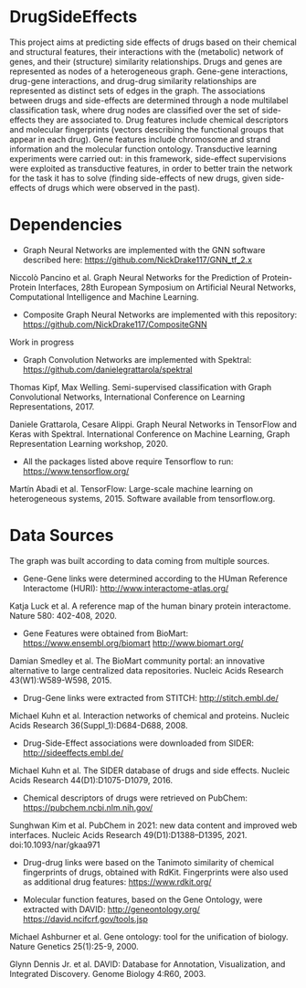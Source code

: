 # DrugSideEffects

This project aims at predicting side effects of drugs based on their chemical and structural features, their interactions with the (metabolic) network of genes, and their (structure) similarity relationships. Drugs and genes are represented as nodes of a heterogeneous graph. Gene-gene interactions, drug-gene interactions, and drug-drug similarity relationships are represented as distinct sets of edges in the graph. The associations between drugs and side-effects are determined through a node multilabel classification task, where drug nodes are classified over the set of side-effects they are associated to. Drug features include chemical descriptors and molecular fingerprints (vectors describing the functional groups that appear in each drug). Gene features include chromosome and strand information and the molecular function ontology. Transductive learning experiments were carried out: in this framework, side-effect supervisions were exploited as transductive features, in order to better train the network for the task it has to solve (finding side-effects of new drugs, given side-effects of drugs which were observed in the past). 

# Dependencies

* Graph Neural Networks are implemented with the GNN software described here: 
https://github.com/NickDrake117/GNN_tf_2.x

Niccolò Pancino et al. Graph Neural Networks for the Prediction of Protein-Protein Interfaces, 28th European Symposium on Artificial Neural Networks, Computational Intelligence and Machine Learning.

* Composite Graph Neural Networks are implemented with this repository:
https://github.com/NickDrake117/CompositeGNN

Work in progress

* Graph Convolution Networks are implemented with Spektral:
https://github.com/danielegrattarola/spektral

Thomas Kipf, Max Welling. Semi-supervised classification with Graph Convolutional Networks, International Conference on Learning Representations, 2017.

Daniele Grattarola, Cesare Alippi. Graph Neural Networks in TensorFlow and Keras with Spektral. International Conference on Machine Learning, Graph Representation Learning workshop, 2020.


* All the packages listed above require Tensorflow to run:
https://www.tensorflow.org/

Martín Abadi et al. TensorFlow: Large-scale machine learning on heterogeneous systems, 2015. Software available from tensorflow.org.


# Data Sources

The graph was built according to data coming from multiple sources. 

* Gene-Gene links were determined according to the HUman Reference Interactome (HURI):
http://www.interactome-atlas.org/

Katja Luck et al. A reference map of the human binary protein interactome. Nature 580: 402-408, 2020.

* Gene Features were obtained from BioMart:
https://www.ensembl.org/biomart
http://www.biomart.org/

Damian Smedley et al. The BioMart community portal: an innovative alternative to large centralized data repositories. Nucleic Acids Research 43(W1):W589-W598, 2015.

* Drug-Gene links were extracted from STITCH:
http://stitch.embl.de/

Michael Kuhn et al. Interaction networks of chemical and proteins. Nucleic Acids Research 36(Suppl_1):D684-D688, 2008.

* Drug-Side-Effect associations were downloaded from SIDER:
http://sideeffects.embl.de/

Michael Kuhn et al. The SIDER database of drugs and side effects. Nucleic Acids Research 44(D1):D1075-D1079, 2016.

* Chemical descriptors of drugs were retrieved on PubChem:
https://pubchem.ncbi.nlm.nih.gov/

Sunghwan Kim et al. PubChem in 2021: new data content and improved web interfaces. Nucleic Acids Research 49(D1):D1388–D1395, 2021. doi:10.1093/nar/gkaa971

* Drug-drug links were based on the Tanimoto similarity of chemical fingerprints of drugs, obtained with RdKit. Fingerprints were also used as additional drug features:
https://www.rdkit.org/

* Molecular function features, based on the Gene Ontology, were extracted with DAVID:
http://geneontology.org/
https://david.ncifcrf.gov/tools.jsp

Michael Ashburner et al. Gene ontology: tool for the unification of biology. Nature Genetics 25(1):25-9, 2000.

Glynn Dennis Jr. et al. DAVID: Database for Annotation, Visualization, and Integrated Discovery. Genome Biology 4:R60, 2003.

